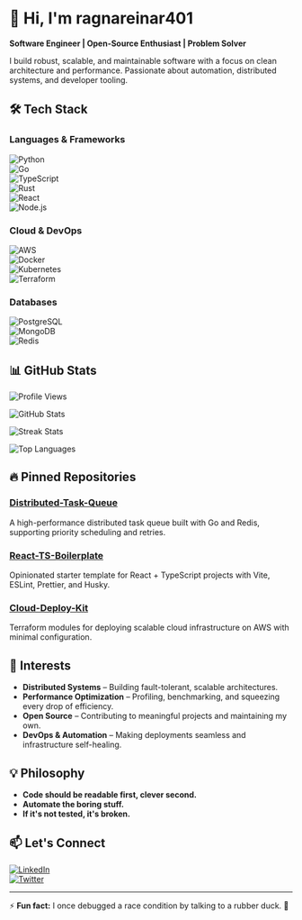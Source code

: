 # 👋 Hi, I'm ragnareinar401  

**Software Engineer | Open-Source Enthusiast | Problem Solver**  

I build robust, scalable, and maintainable software with a focus on clean architecture and performance. Passionate about automation, distributed systems, and developer tooling.  

## 🛠️ Tech Stack  

### **Languages & Frameworks**  
![Python](https://img.shields.io/badge/Python-3776AB?style=flat&logo=python&logoColor=white)  
![Go](https://img.shields.io/badge/Go-00ADD8?style=flat&logo=go&logoColor=white)  
![TypeScript](https://img.shields.io/badge/TypeScript-3178C6?style=flat&logo=typescript&logoColor=white)  
![Rust](https://img.shields.io/badge/Rust-000000?style=flat&logo=rust&logoColor=white)  
![React](https://img.shields.io/badge/React-61DAFB?style=flat&logo=react&logoColor=black)  
![Node.js](https://img.shields.io/badge/Node.js-339933?style=flat&logo=node.js&logoColor=white)  

### **Cloud & DevOps**  
![AWS](https://img.shields.io/badge/AWS-232F3E?style=flat&logo=amazon-aws&logoColor=white)  
![Docker](https://img.shields.io/badge/Docker-2496ED?style=flat&logo=docker&logoColor=white)  
![Kubernetes](https://img.shields.io/badge/Kubernetes-326CE5?style=flat&logo=kubernetes&logoColor=white)  
![Terraform](https://img.shields.io/badge/Terraform-7B42BC?style=flat&logo=terraform&logoColor=white)  

### **Databases**  
![PostgreSQL](https://img.shields.io/badge/PostgreSQL-4169E1?style=flat&logo=postgresql&logoColor=white)  
![MongoDB](https://img.shields.io/badge/MongoDB-47A248?style=flat&logo=mongodb&logoColor=white)  
![Redis](https://img.shields.io/badge/Redis-DC382D?style=flat&logo=redis&logoColor=white)  

## 📊 GitHub Stats  

![Profile Views](https://komarev.com/ghpvc/?username=ragnareinar401&label=Profile%20views&color=blue&style=flat)  

![GitHub Stats](https://github-readme-stats.vercel.app/api?username=ragnareinar401&show_icons=true&theme=radical&hide_border=true)  

![Streak Stats](https://github-readme-streak-stats.herokuapp.com/?user=ragnareinar401&theme=radical&hide_border=true)  

![Top Languages](https://github-readme-stats.vercel.app/api/top-langs/?username=ragnareinar401&layout=compact&theme=radical&hide_border=true)  

## 🔥 Pinned Repositories  

### [**Distributed-Task-Queue**](https://github.com/ragnareinar401/Distributed-Task-Queue)  
A high-performance distributed task queue built with Go and Redis, supporting priority scheduling and retries.  

### [**React-TS-Boilerplate**](https://github.com/ragnareinar401/React-TS-Boilerplate)  
Opinionated starter template for React + TypeScript projects with Vite, ESLint, Prettier, and Husky.  

### [**Cloud-Deploy-Kit**](https://github.com/ragnareinar401/Cloud-Deploy-Kit)  
Terraform modules for deploying scalable cloud infrastructure on AWS with minimal configuration.  

## 🎯 Interests  
- **Distributed Systems** – Building fault-tolerant, scalable architectures.  
- **Performance Optimization** – Profiling, benchmarking, and squeezing every drop of efficiency.  
- **Open Source** – Contributing to meaningful projects and maintaining my own.  
- **DevOps & Automation** – Making deployments seamless and infrastructure self-healing.  

## 💡 Philosophy  
- **Code should be readable first, clever second.**  
- **Automate the boring stuff.**  
- **If it's not tested, it's broken.**  

## 📫 Let's Connect  
[![LinkedIn](https://img.shields.io/badge/LinkedIn-0077B5?style=flat&logo=linkedin&logoColor=white)](https://www.linkedin.com/in/yourprofile)  
[![Twitter](https://img.shields.io/badge/Twitter-1DA1F2?style=flat&logo=twitter&logoColor=white)](https://twitter.com/yourhandle)  

---  
⚡ **Fun fact:** I once debugged a race condition by talking to a rubber duck. 🦆
